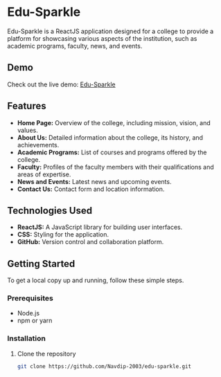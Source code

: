 # Edu-Sparkle

Edu-Sparkle is a ReactJS application designed for a college to provide a platform for showcasing various aspects of the institution, such as academic programs, faculty, news, and events.

## Demo

Check out the live demo: [Edu-Sparkle](https://edu-sparkle.netlify.app/)

## Features

- **Home Page:** Overview of the college, including mission, vision, and values.
- **About Us:** Detailed information about the college, its history, and achievements.
- **Academic Programs:** List of courses and programs offered by the college.
- **Faculty:** Profiles of the faculty members with their qualifications and areas of expertise.
- **News and Events:** Latest news and upcoming events.
- **Contact Us:** Contact form and location information.

## Technologies Used

- **ReactJS:** A JavaScript library for building user interfaces.
- **CSS:** Styling for the application.
- **GitHub:** Version control and collaboration platform.

## Getting Started

To get a local copy up and running, follow these simple steps.

### Prerequisites

- Node.js
- npm or yarn

### Installation

1. Clone the repository
   ```sh
   git clone https://github.com/Navdip-2003/edu-sparkle.git
